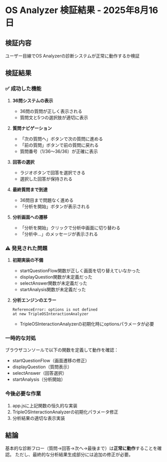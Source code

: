 # OS Analyzer 検証結果 - 2025年8月16日

## 検証内容
ユーザー目線でOS Analyzerの診断システムが正常に動作するか検証

## 検証結果

### ✅ 成功した機能
1. **36問システムの表示**
   - 36問の質問が正しく表示される
   - 質問文と5つの選択肢が適切に表示

2. **質問ナビゲーション**
   - 「次の質問へ」ボタンで次の質問に進める
   - 「前の質問」ボタンで前の質問に戻れる
   - 質問番号（1/36〜36/36）が正確に表示

3. **回答の選択**
   - ラジオボタンで回答を選択できる
   - 選択した回答が保持される

4. **最終質問まで到達**
   - 36問目まで問題なく進める
   - 「分析を開始」ボタンが表示される

5. **分析画面への遷移**
   - 「分析を開始」クリックで分析中画面に切り替わる
   - 「分析中...」のメッセージが表示される

### ⚠️ 発見された問題

1. **初期実装の不備**
   - startQuestionFlow関数が正しく画面を切り替えていなかった
   - displayQuestion関数が未定義だった
   - selectAnswer関数が未定義だった
   - startAnalysis関数が未定義だった

2. **分析エンジンのエラー**
   ```
   ReferenceError: options is not defined
   at new TripleOSInteractionAnalyzer
   ```
   - TripleOSInteractionAnalyzerの初期化時にoptionsパラメータが必要

### 一時的な対処
ブラウザコンソールで以下の関数を定義して動作を確認：
- startQuestionFlow（画面遷移の修正）
- displayQuestion（質問表示）
- selectAnswer（回答選択）
- startAnalysis（分析開始）

### 今後必要な作業
1. app.jsに上記関数の恒久的な実装
2. TripleOSInteractionAnalyzerの初期化パラメータ修正
3. 分析結果の適切な表示実装

## 結論
基本的な診断フロー（質問→回答→次へ→最後まで）は**正常に動作**することを確認。
ただし、最終的な分析結果生成部分には追加の修正が必要。
